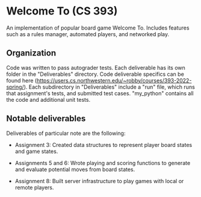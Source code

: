 # Welcome To (CS 393)

An implementation of popular board game Welcome To. Includes features such as a rules manager, automated players, and networked play.

## Organization

Code was written to pass autograder tests. Each deliverable has its own folder in the "Deliverables" directory. Code deliverable specifics can be found here (https://users.cs.northwestern.edu/~robby/courses/393-2022-spring/). Each subdirectory in "Deliverables" include a "run" file, which runs that assignment's tests, and submitted test cases. "my_python" contains all the code and additional unit tests. 

## Notable deliverables

Deliverables of particular note are the following:

* Assignment 3: Created data structures to represent player board states and game states. 

* Assignments 5 and 6: Wrote playing and scoring functions to generate and evaluate potential moves from board states. 

* Assignment 8: Built server infrastructure to play games with local or remote players.


